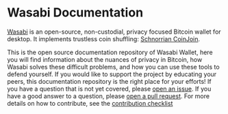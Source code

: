 # Wasabi Documentation

[Wasabi](https://wasabiwallet.io) is an open-source, non-custodial, privacy focused Bitcoin wallet for desktop. It implements trustless coin shuffling: [Schnorrian CoinJoin](https://github.com/nopara73/ZeroLink/).

This is the open source documentation repository of Wasabi Wallet, here you will find information about the nuances of privacy in Bitcoin, how Wasabi solves these difficult problems, and how you can use these tools to defend yourself. If you would like to support the project by educating your peers, this documentation repository is the right place for your efforts! If you have a question that is not yet covered, please [open an issue](https://github.com/zkSNACKs/WasabiDoc/issues). If you have a good answer to a question, please [open a pull request](https://github.com/zkSNACKs/WasabiDoc/pulls). For more details on how to contribute, see the [contribution checklist](/docs/ContributionChecklist.md)
